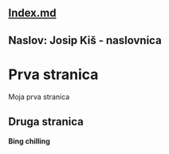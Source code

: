 [Index.md](https://github.com/fpehar/ATP22/blob/main/index.md)
---
Naslov: Josip Kiš - naslovnica
---

# Prva stranica
Moja prva stranica

## Druga stranica
**Bing chilling**
